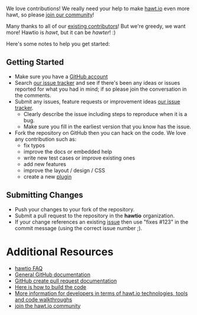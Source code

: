We love contributions! We really need your help to make [hawt.io](http://hawt.io/) even more hawt, so please [join our community](http://localhost:8020/community/index.html)!

Many thanks to all of our [existing contributors](https://github.com/hawtio/hawtio/graphs/contributors)! But we're greedy, we want more! Hawtio is _hawt_, but it can be _hawter_! :)

Here's some notes to help you get started:

## Getting Started

* Make sure you have a [GitHub account](https://github.com/signup/free)
* Search [our issue tracker](https://github.com/hawtio/hawtio/issues?state=open) and see if there's been any ideas or issues reported for what you had in mind; if so please join the conversation in the comments.
* Submit any issues, feature requests or improvement ideas [our issue tracker](https://github.com/hawtio/hawtio/issues?state=open).
  * Clearly describe the issue including steps to reproduce when it is a bug.
  * Make sure you fill in the earliest version that you know has the issue.
* Fork the repository on GitHub then you can hack on the code. We love any contribution such as:
   * fix typos
   * improve the docs or embedded help
   * write new test cases or improve existing ones
   * add new features
   * improve the layout / design / CSS
   * create a new [plugin](http://hawt.io/developers/plugins.html)

## Submitting Changes

* Push your changes to your fork of the repository.
* Submit a pull request to the repository in the **hawtio** organization.
* If your change references an existing [issue](https://github.com/hawtio/hawtio/issues?state=open) then use "fixes #123" in the commit message (using the correct issue number ;).

# Additional Resources

* [hawtio FAQ](http://hawt.io/faq/index.html)
* [General GitHub documentation](http://help.github.com/)
* [GitHub create pull request documentation](hhttps://help.github.com/articles/creating-a-pull-request)
* [Here is how to build the code](http://hawt.io/building/index.html)
* [More information for developers in terms of hawt.io technologies, tools and code walkthroughs](http://hawt.io/developers/index.html)
* [join the hawt.io community](http://hawt.io/community/index.html)

